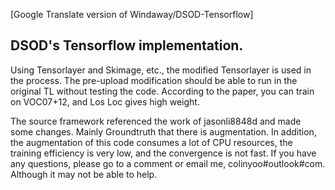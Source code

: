 [Google Translate version of Windaway/DSOD-Tensorflow]





DSOD's Tensorflow implementation.
-------------------

Using Tensorlayer and Skimage, etc., the modified Tensorlayer is used in the process. The pre-upload modification should be able to run in the original TL without testing the code. According to the paper, you can train on VOC07+12, and Los Loc gives high weight.

The source framework referenced the work of jasonli8848d and made some changes. Mainly Groundtruth that there is augmentation. In addition, the augmentation of this code consumes a lot of CPU resources, the training efficiency is very low, and the convergence is not fast. If you have any questions, please go to a comment or email me, colinyoo#outlook#com. Although it may not be able to help.

